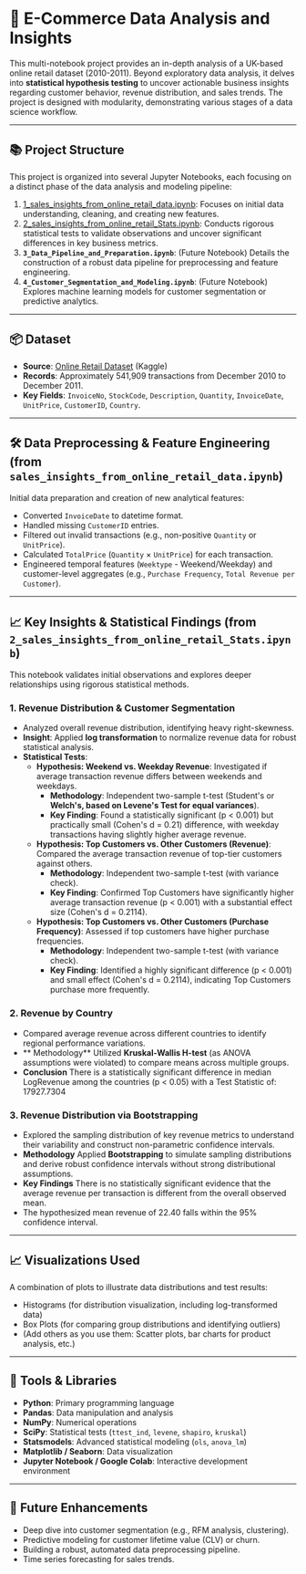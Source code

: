 # 🚀 E-Commerce Data Analysis and Insights

This multi-notebook project provides an in-depth analysis of a UK-based online retail dataset (2010-2011). Beyond exploratory data analysis, it delves into **statistical hypothesis testing** to uncover actionable business insights regarding customer behavior, revenue distribution, and sales trends. The project is designed with modularity, demonstrating various stages of a data science workflow.

---

## 📚 Project Structure

This project is organized into several Jupyter Notebooks, each focusing on a distinct phase of the data analysis and modeling pipeline:

1.  [1_sales_insights_from_online_retail_data.ipynb](notebooks/sales_insights_from_online_retail_data.ipynb): Focuses on initial data understanding, cleaning, and creating new features.
2.  [2_sales_insights_from_online_retail_Stats.ipynb](notebooks/2_Sales_Insights_from_Online_Retail_Stats.ipynb): Conducts rigorous statistical tests to validate observations and uncover significant differences in key business metrics.
3.  **`3_Data_Pipeline_and_Preparation.ipynb`**: (Future Notebook) Details the construction of a robust data pipeline for preprocessing and feature engineering.
4.  **`4_Customer_Segmentation_and_Modeling.ipynb`**: (Future Notebook) Explores machine learning models for customer segmentation or predictive analytics.

---

## 📦 Dataset

-   **Source**: [Online Retail Dataset](https://www.kaggle.com/datasets/hellbuoy/online-retail-customer-clustering) (Kaggle)
-   **Records**: Approximately 541,909 transactions from December 2010 to December 2011.
-   **Key Fields**: `InvoiceNo`, `StockCode`, `Description`, `Quantity`, `InvoiceDate`, `UnitPrice`, `CustomerID`, `Country`.

---

## 🛠️ Data Preprocessing & Feature Engineering (from `sales_insights_from_online_retail_data.ipynb`)

Initial data preparation and creation of new analytical features:

-   Converted `InvoiceDate` to datetime format.
-   Handled missing `CustomerID` entries.
-   Filtered out invalid transactions (e.g., non-positive `Quantity` or `UnitPrice`).
-   Calculated `TotalPrice` (`Quantity` × `UnitPrice`) for each transaction.
-   Engineered temporal features (`Weektype` - Weekend/Weekday) and customer-level aggregates (e.g., `Purchase Frequency`, `Total Revenue per Customer`).

---

## 📈 Key Insights & Statistical Findings (from `2_sales_insights_from_online_retail_Stats.ipynb`)

This notebook validates initial observations and explores deeper relationships using rigorous statistical methods.

### 1. Revenue Distribution & Customer Segmentation

-   Analyzed overall revenue distribution, identifying heavy right-skewness.
-   **Insight**: Applied **log transformation** to normalize revenue data for robust statistical analysis.
-   **Statistical Tests**:
    * **Hypothesis: Weekend vs. Weekday Revenue**: Investigated if average transaction revenue differs between weekends and weekdays.
        * **Methodology**: Independent two-sample t-test (Student's or **Welch's, based on Levene's Test for equal variances**).
        * **Key Finding**: Found a statistically significant (p < 0.001) but practically small (Cohen's d = 0.21) difference, with weekday transactions having slightly higher average revenue.
    * **Hypothesis: Top Customers vs. Other Customers (Revenue)**: Compared the average transaction revenue of top-tier customers against others.
        * **Methodology**: Independent two-sample t-test (with variance check).
        * **Key Finding**: Confirmed Top Customers have significantly higher average transaction revenue (p < 0.001) with a substantial effect size (Cohen's d = 0.2114).
    * **Hypothesis: Top Customers vs. Other Customers (Purchase Frequency)**: Assessed if top customers have higher purchase frequencies.
        * **Methodology**: Independent two-sample t-test (with variance check).
        * **Key Finding**: Identified a highly significant difference (p < 0.001) and small effect (Cohen's d = 0.2114), indicating Top Customers purchase more frequently.

### 2. Revenue by Country

-   Compared average revenue across different countries to identify regional performance variations.
-   ** Methodology** Utilized **Kruskal-Wallis H-test** (as ANOVA assumptions were violated) to compare means across multiple groups.
-   **Conclusion** There is a statistically significant difference in median LogRevenue among the countries (p < 0.05) with a Test Statistic of: 17927.7304

### 3. Revenue Distribution via Bootstrapping

-   Explored the sampling distribution of key revenue metrics to understand their variability and construct non-parametric confidence intervals.
-   **Methodology** Applied **Bootstrapping** to simulate sampling distributions and derive robust confidence intervals without strong distributional assumptions.
-   **Key Findings** There is no statistically significant evidence that the average revenue per transaction is different from the overall observed mean.
-   The hypothesized mean revenue of 22.40 falls within the 95% confidence interval.

---

## 📈 Visualizations Used

A combination of plots to illustrate data distributions and test results:

-   Histograms (for distribution visualization, including log-transformed data)
-   Box Plots (for comparing group distributions and identifying outliers)
-   (Add others as you use them: Scatter plots, bar charts for product analysis, etc.)

---

## 📌 Tools & Libraries

-   **Python**: Primary programming language
-   **Pandas**: Data manipulation and analysis
-   **NumPy**: Numerical operations
-   **SciPy**: Statistical tests (`ttest_ind`, `levene`, `shapiro`, `kruskal`)
-   **Statsmodels**: Advanced statistical modeling (`ols`, `anova_lm`)
-   **Matplotlib / Seaborn**: Data visualization
-   **Jupyter Notebook / Google Colab**: Interactive development environment

---

## 🚀 Future Enhancements

-   Deep dive into customer segmentation (e.g., RFM analysis, clustering).
-   Predictive modeling for customer lifetime value (CLV) or churn.
-   Building a robust, automated data preprocessing pipeline.
-   Time series forecasting for sales trends.
